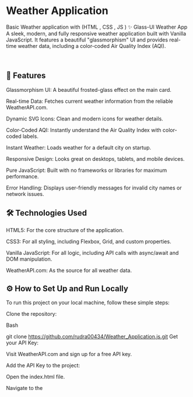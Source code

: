 # Weather Application
Basic Weather application with (HTML , CSS , JS ) 
✨ Glass-UI Weather App
A sleek, modern, and fully responsive weather application built with Vanilla JavaScript. It features a beautiful "glassmorphism" UI and provides real-time weather data, including a color-coded Air Quality Index (AQI).

<br>

## 🚀 Features
Glassmorphism UI: A beautiful frosted-glass effect on the main card.

Real-time Data: Fetches current weather information from the reliable WeatherAPI.com.

Dynamic SVG Icons: Clean and modern icons for weather details.

Color-Coded AQI: Instantly understand the Air Quality Index with color-coded labels.

Instant Weather: Loads weather for a default city on startup.

Responsive Design: Looks great on desktops, tablets, and mobile devices.

Pure JavaScript: Built with no frameworks or libraries for maximum performance.

Error Handling: Displays user-friendly messages for invalid city names or network issues.

## 🛠️ Technologies Used
HTML5: For the core structure of the application.

CSS3: For all styling, including Flexbox, Grid, and custom properties.

Vanilla JavaScript: For all logic, including API calls with async/await and DOM manipulation.

WeatherAPI.com: As the source for all weather data.

## ⚙️ How to Set Up and Run Locally
To run this project on your local machine, follow these simple steps:

Clone the repository:

Bash

git clone https://github.com/rudra00434/Weather_Application.js.git
Get your API Key:

Visit WeatherAPI.com and sign up for a free API key.

Add the API Key to the project:

Open the index.html file.

Navigate to the <script> section at the bottom.

Find the apiKey constant and replace 'YOUR_API_KEY_HERE' with the key you obtained.

JavaScript

// Find this line in the script
const apiKey = 'YOUR_API_KEY_HERE';
Open in Browser:

Simply open the index.html file in your favorite web browser. That's it!

## 📜 License
This project is licensed under the MIT License. See the LICENSE file for more details.
